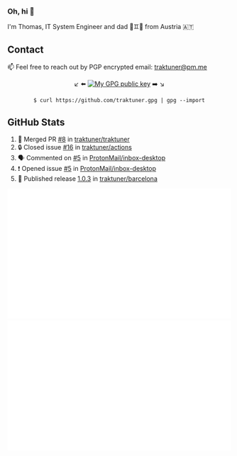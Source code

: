 ### Oh, hi 👋

I'm Thomas, IT System Engineer and dad 👶♊️👶 from Austria 🇦🇹

<!--
**traktuner/traktuner** is a ✨ _special_ ✨ repository because its `README.md` (this file) appears on your GitHub profile.

Here are some ideas to get you started:

- 🔭 I’m currently working on ...
- 🌱 I’m currently learning ...
- 👯 I’m looking to collaborate on ...
- 🤔 I’m looking for help with ...
- 💬 Ask me about ...
- 📫 How to reach me: ...
- 😄 Pronouns: ...
- ⚡ Fun fact: ...
-->

## Contact
📫 Feel free to reach out by PGP encrypted email:
traktuner@pm.me

<div align="center" markdown="1">

↙️ ⬅️ [![My GPG public key](https://img.shields.io/badge/PGP%20public%20key-6D4AFF?style=for-the-badge)](https://github.com/traktuner.gpg) ➡️ ↘️

```shell
$ curl https://github.com/traktuner.gpg | gpg --import
```

</div>

## GitHub Stats
<!--START_SECTION:activity-->
1. 🎉 Merged PR [#8](https://github.com/traktuner/traktuner/pull/8) in [traktuner/traktuner](https://github.com/traktuner/traktuner)
2. 🔒 Closed issue [#16](https://github.com/traktuner/actions/issues/16) in [traktuner/actions](https://github.com/traktuner/actions)
3. 🗣 Commented on [#5](https://github.com/ProtonMail/inbox-desktop/issues/5#issuecomment-1893486436) in [ProtonMail/inbox-desktop](https://github.com/ProtonMail/inbox-desktop)
4. ❗ Opened issue [#5](https://github.com/ProtonMail/inbox-desktop/issues/5) in [ProtonMail/inbox-desktop](https://github.com/ProtonMail/inbox-desktop)
5. 🚀 Published release [1.0.3](https://github.com/traktuner/barcelona/releases/tag/1.0.3) in [traktuner/barcelona](https://github.com/traktuner/barcelona)
<!--END_SECTION:activity-->

![](https://github.com/traktuner/traktuner/blob/master/generated/overview.svg)
![](https://github.com/traktuner/traktuner/blob/master/generated/languages.svg)
